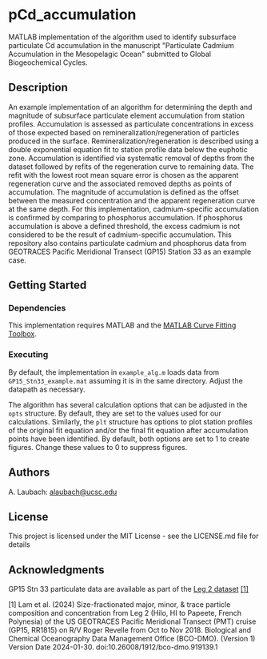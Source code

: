 # pCd_accumulation
MATLAB implementation of the algorithm used to identify subsurface particulate Cd accumulation in the manuscript "Particulate Cadmium Accumulation in the Mesopelagic Ocean" submitted to Global Biogeochemical Cycles. 

## Description
An example implementation of an algorithm for determining the depth and magnitude of subsurface particulate element accumulation from station profiles. Accumulation is assessed as particulate concentrations in excess of those expected based on remineralization/regeneration of particles produced in the surface. Remineralization/regeneration is described using a double exponential equation fit to station profile data below the euphotic zone. Accumulation is identified via systematic removal of depths from the dataset followed by refits of the regeneration curve to remaining data. The refit with the lowest root mean square error is chosen as the apparent regeneration curve and the associated removed depths as points of accumulation. The magnitude of accumulation is defined as the offset between the measured concentration and the apparent regeneration curve at the same depth. For this implementation, cadmium-specific accumulation is confirmed by comparing to phosphorus accumulation. If phosphorus accumulation is above a defined threshold, the excess cadmium is not considered to be the result of cadmium-specific accumulation. This repository also contains particulate cadmium and phosphorus data from GEOTRACES Pacific Meridional Transect (GP15) Station 33 as an example case. 

## Getting Started

### Dependencies
This implementation requires MATLAB and the [MATLAB Curve Fitting Toolbox](https://www.mathworks.com/products/curvefitting.html).  

### Executing
By default, the implementation in `example_alg.m` loads data from `GP15_Stn33_example.mat` assuming it is in the same directory. Adjust the datapath as necessary. 

The algorithm has several calculation options that can be adjusted in the `opts` structure. By default, they are set to the values used for our calculations. Similarly, the `plt` structure has options to plot station profiles of the original fit equation and/or the final fit equation after accumulation points have been identified. By default, both options are set to 1 to create figures. Change these values to 0 to suppress figures. 

## Authors
A. Laubach: alaubach@ucsc.edu

## License
This project is licensed under the MIT License - see the LICENSE.md file for details

## Acknowledgments
GP15 Stn 33 particulate data are available as part of the [Leg 2 dataset](https://www.bco-dmo.org/dataset/919139) [[1]](#1) 

<a id="1">[1]</a>
Lam et al. (2024)
Size-fractionated major, minor, & trace particle composition and concentration from Leg 2 (Hilo, HI to Papeete, French Polynesia) of the US GEOTRACES Pacific Meridional Transect (PMT) cruise (GP15, RR1815) on R/V Roger Revelle from Oct to Nov 2018. Biological and Chemical Oceanography Data Management Office (BCO-DMO). (Version 1) Version Date 2024-01-30. doi:10.26008/1912/bco-dmo.919139.1
